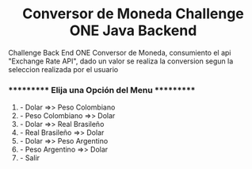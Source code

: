 <h1 align="center"> Conversor de Moneda Challenge ONE Java Backend </h1>
<p>Challenge Back End ONE  Conversor de Moneda, consumiento el api "Exchange Rate API", dado un valor se realiza la conversion segun la seleccion realizada por el usuario</p>


<h3>********* Elija una Opción del Menu *********</h3>
<ol>
<li> - Dolar =>> Peso Colombiano </li>
<li> - Peso Colombiano =>> Dolar </li>
<li> - Dolar =>> Real Brasileño </li>
<li> - Real Brasileño =>> Dolar </li>
<li> - Dolar =>> Peso Argentino </li>
<li> - Peso Argentino =>> Dolar </li>
<li> - Salir </li>
</ol>

